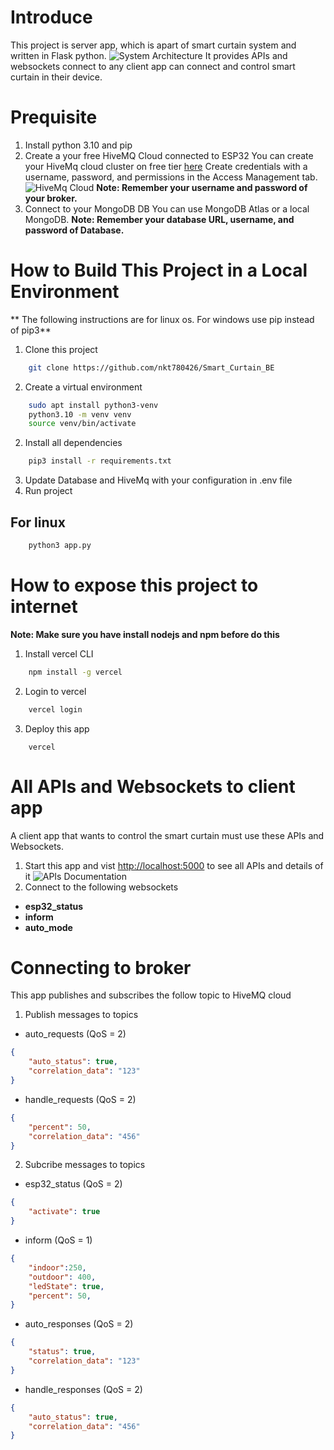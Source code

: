 # Introduce
This project is server app, which is apart of smart curtain system and written in Flask python.
![System Architecture](/image/System.png)
It provides APIs and websockets connect to any client app can connect and control smart curtain in their device.
# Prequisite
1. Install python 3.10 and pip
2. Create a your free HiveMQ Cloud connected to ESP32
You can create your HiveMq cloud cluster on free tier [here](https://console.hivemq.cloud/)
Create credentials with a username, password, and permissions in the Access Management tab.
![HiveMq Cloud](/image/HiveMq%20cluster.png)
**Note: Remember your username and password of your broker.**
3. Connect to your MongoDB DB
You can use MongoDB Atlas or a local MongoDB.
**Note: Remember your database URL, username, and password of Database.**
# How to Build This Project in a Local Environment
** The following instructions are for linux os. For windows use pip instead of pip3**
1. Clone this project
```bash
    git clone https://github.com/nkt780426/Smart_Curtain_BE
```
2. Create a virtual environment
```bash
    sudo apt install python3-venv
    python3.10 -m venv venv
    source venv/bin/activate
```
2. Install all dependencies
```bash
    pip3 install -r requirements.txt
```
3. Update Database and HiveMq with your configuration in .env file
4. Run project
## For linux
```bash
    python3 app.py
```
# How to expose this project to internet
**Note: Make sure you have install nodejs and npm before do this**
1. Install vercel CLI
```bash
    npm install	-g vercel
```
2. Login to vercel
```bash
    vercel login
```
3. Deploy this app
```
    vercel
```
# All APIs and Websockets to client app
A client app that wants to control the smart curtain must use these APIs and Websockets.
1. Start this app and vist [http://localhost:5000](http://localhost:5000) to see all APIs and details of it
![APIs Documentation](/image/APIs%20document.png)
2. Connect to the following websockets
- **esp32_status**
- **inform**
- **auto_mode**
# Connecting to broker
This app publishes and subscribes the follow topic to HiveMQ cloud
1. Publish messages to topics
- auto_requests (QoS = 2)
```json
{
	"auto_status": true,
	"correlation_data": "123"
}
```
- handle_requests (QoS = 2)
```json
{		
	"percent": 50,
	"correlation_data": "456"
}
```
2. Subcribe messages to topics
- esp32_status (QoS = 2)
```json
{
	"activate": true
}
```
- inform (QoS = 1)
```json
{
	"indoor":250,
	"outdoor": 400,
	"ledState": true,
	"percent": 50,
}
```
- auto_responses (QoS = 2)
```json
{
	"status": true,
	"correlation_data": "123"
}
```
- handle_responses (QoS = 2)
```json
{
	"auto_status": true,
	"correlation_data": "456"
}
```
